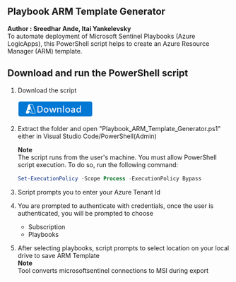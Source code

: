## Playbook ARM Template Generator
**Author : Sreedhar Ande, Itai Yankelevsky**  
To automate deployment of Microsoft Sentinel Playbooks (Azure LogicApps), this PowerShell script helps to create an Azure Resource Manager (ARM) template.  

## Download and run the PowerShell script

1. Download the script 
  
   [![Download](./images/Download.png)](https://aka.ms/Playbook-ARM-Template-Generator)

2. Extract the folder and open "Playbook_ARM_Template_Generator.ps1" either in Visual Studio Code/PowerShell(Admin)

   **Note**  
   The script runs from the user's machine. You must allow PowerShell script execution. To do so, run the following command:
   
   ```PowerShell
   Set-ExecutionPolicy -Scope Process -ExecutionPolicy Bypass  
   ```  
3. Script prompts you to enter your Azure Tenant Id

4. You are prompted to authenticate with credentials, once the user is authenticated, you will be prompted to choose 
	- Subscription	
	- Playbooks

5.	After selecting playbooks, script prompts to select location on your local drive to save ARM Template  
   **Note**  
   Tool converts microsoftsentinel connections to MSI during export
